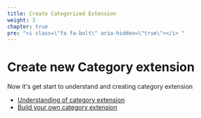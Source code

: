 ```yaml
---
title: Create Categorized Extension 
weight: 3
chapter: true
pre: "<i class=\"fa fa-bolt\" aria-hidden=\"true\"></i> "
---
```


# Create new Category extension

Now it's get start to understand and creating category extension

* [Understanding of category extension](./understanding-of-category)
* [Build your own category extension](./building-your-own-category)

